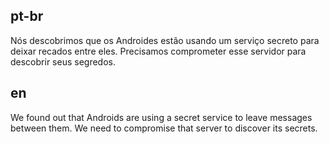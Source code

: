 ## pt-br

Nós descobrimos que os Androides estão usando um serviço secreto para deixar recados entre eles. Precisamos comprometer esse servidor para descobrir seus segredos.

## en

We found out that Androids are using a secret service to leave messages between them. We need to compromise that server to discover its secrets.

